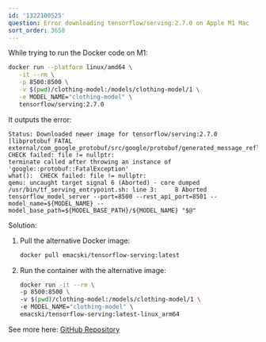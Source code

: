 ```yaml
---
id: '1322100525'
question: Error downloading tensorflow/serving:2.7.0 on Apple M1 Mac
sort_order: 3650
---
```


While trying to run the Docker code on M1:

```bash
docker run --platform linux/amd64 \
   -it --rm \
   -p 8500:8500 \
   -v $(pwd)/clothing-model:/models/clothing-model/1 \
   -e MODEL_NAME="clothing-model" \
   tensorflow/serving:2.7.0
```

It outputs the error:

```
Status: Downloaded newer image for tensorflow/serving:2.7.0
[libprotobuf FATAL external/com_google_protobuf/src/google/protobuf/generated_message_reflection.cc:2345] CHECK failed: file != nullptr:
terminate called after throwing an instance of 'google::protobuf::FatalException'
what():  CHECK failed: file != nullptr:
qemu: uncaught target signal 6 (Aborted) - core dumped
/usr/bin/tf_serving_entrypoint.sh: line 3:     8 Aborted                 tensorflow_model_server --port=8500 --rest_api_port=8501 --model_name=${MODEL_NAME} --model_base_path=${MODEL_BASE_PATH}/${MODEL_NAME} "$@"
```

Solution:

1. Pull the alternative Docker image:
   
   ```bash
   docker pull emacski/tensorflow-serving:latest
   ```

2. Run the container with the alternative image:
   
   ```bash
   docker run -it --rm \
   -p 8500:8500 \
   -v $(pwd)/clothing-model:/models/clothing-model/1 \
   -e MODEL_NAME="clothing-model" \
   emacski/tensorflow-serving:latest-linux_arm64
   ```
   
See more here: [GitHub Repository](https://github.com/emacski/tensorflow-serving-arm)